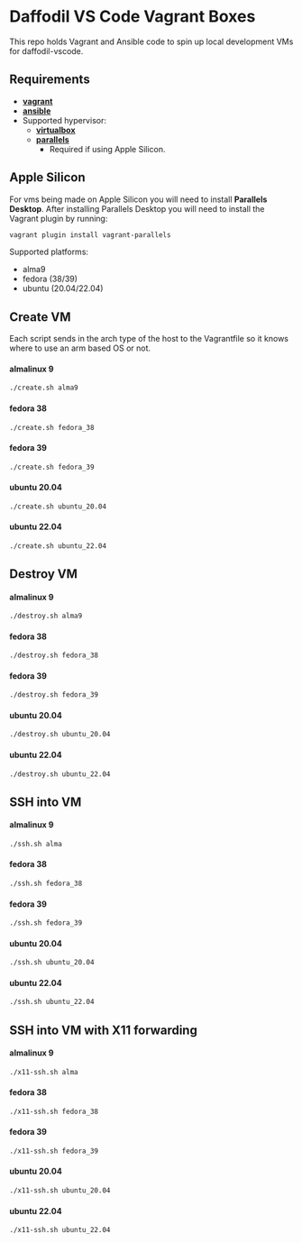 # Daffodil VS Code Vagrant Boxes

This repo holds Vagrant and Ansible code to spin up local development VMs for daffodil-vscode.

## Requirements

- [**vagrant**](https://developer.hashicorp.com/vagrant/downloads)
- [**ansible**](https://docs.ansible.com/ansible/latest/installation_guide/intro_installation.html)
- Supported hypervisor:
  - [**virtualbox**](https://www.virtualbox.org/wiki/Downloads)
  - [**parallels**](https://www.parallels.com/products/desktop/download/)
    - Required if using Apple Silicon.

## Apple Silicon

For vms being made on Apple Silicon you will need to install **Parallels Desktop**. After installing Parallels Desktop you will need to install the Vagrant plugin by running:

```bash
vagrant plugin install vagrant-parallels
```

Supported platforms:

- alma9
- fedora (38/39)
- ubuntu (20.04/22.04)

## Create VM

Each script sends in the arch type of the host to the Vagrantfile so it knows where to use an arm based OS or not.

#### almalinux 9

```bash
./create.sh alma9
```

#### fedora 38

```bash
./create.sh fedora_38
```

#### fedora 39

```bash
./create.sh fedora_39
```

#### ubuntu 20.04

```bash
./create.sh ubuntu_20.04
```

#### ubuntu 22.04

```bash
./create.sh ubuntu_22.04
```

## Destroy VM

#### almalinux 9

```bash
./destroy.sh alma9
```

#### fedora 38

```bash
./destroy.sh fedora_38
```

#### fedora 39

```bash
./destroy.sh fedora_39
```

#### ubuntu 20.04

```bash
./destroy.sh ubuntu_20.04
```

#### ubuntu 22.04

```bash
./destroy.sh ubuntu_22.04
```

## SSH into VM

#### almalinux 9

```bash
./ssh.sh alma
```

#### fedora 38

```bash
./ssh.sh fedora_38
```

#### fedora 39

```bash
./ssh.sh fedora_39
```

#### ubuntu 20.04

```bash
./ssh.sh ubuntu_20.04
```

#### ubuntu 22.04

```bash
./ssh.sh ubuntu_22.04
```

## SSH into VM with X11 forwarding

#### almalinux 9

```bash
./x11-ssh.sh alma
```

#### fedora 38

```bash
./x11-ssh.sh fedora_38
```

#### fedora 39

```bash
./x11-ssh.sh fedora_39
```

#### ubuntu 20.04

```bash
./x11-ssh.sh ubuntu_20.04
```

#### ubuntu 22.04

```bash
./x11-ssh.sh ubuntu_22.04
```
